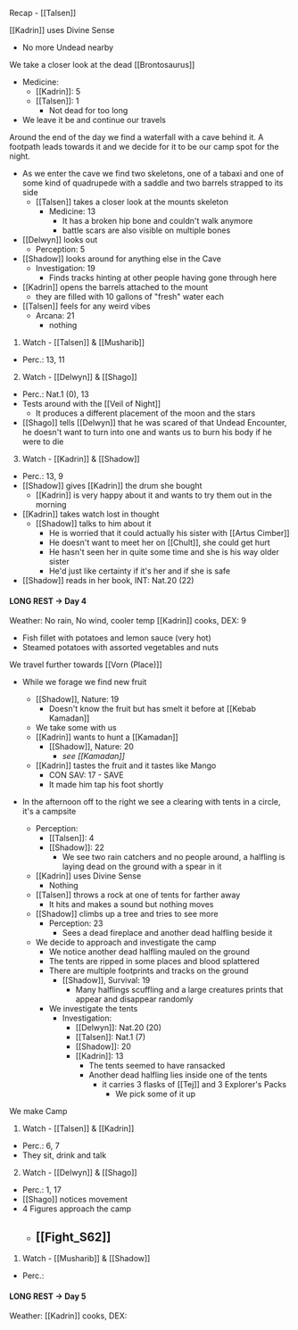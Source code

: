 Recap - [[Talsen]]

[[Kadrin]] uses Divine Sense
- No more Undead nearby

We take a closer look at the dead [[Brontosaurus]]
- Medicine:
	- [[Kadrin]]: 5
	- [[Talsen]]: 1
		- Not dead for too long
- We leave it be and continue our travels

Around the end of the day we find a waterfall with a cave behind it. A footpath leads towards it and we decide for it to be our camp spot for the night.
- As we enter the cave we find two skeletons, one of a tabaxi and one of some kind of quadrupede with a saddle and two barrels strapped to its side
	- [[Talsen]] takes a closer look at the mounts skeleton
		- Medicine: 13
			- It has a broken hip bone and couldn't walk anymore
			- battle scars are also visible on multiple bones
- [[Delwyn]] looks out
	- Perception: 5
- [[Shadow]] looks around for anything else in the Cave
	- Investigation: 19
		- Finds tracks hinting at other people having gone through here
- [[Kadrin]] opens the barrels attached to the mount
	- they are filled with 10 gallons of "fresh" water each
- [[Talsen]] feels for any weird vibes
	- Arcana: 21
		- nothing

1. Watch - [[Talsen]] & [[Musharib]]
- Perc.: 13, 11

2. Watch - [[Delwyn]] & [[Shago]]
- Perc.: Nat.1 (0), 13
- Tests around with the [[Veil of Night]]
	- It produces a different placement of the moon and the stars
- [[Shago]] tells [[Delwyn]] that he was scared of that Undead Encounter, he doesn't want to turn into one and wants us to burn his body if he were to die

3. Watch -  [[Kadrin]] & [[Shadow]]
- Perc.: 13, 9
- [[Shadow]] gives [[Kadrin]] the drum she bought
	- [[Kadrin]] is very happy about it and wants to try them out in the morning
- [[Kadrin]] takes watch lost in thought
	- [[Shadow]] talks to him about it
		- He is worried that it could actually his sister with [[Artus Cimber]]
		- He doesn't want to meet her on [[Chult]], she could get hurt
		- He hasn't seen her in quite some time and she is his way older sister
		- He'd just like certainty if it's her and if she is safe 
- [[Shadow]] reads in her book, INT: Nat.20 (22)

#### LONG REST -> Day 4
Weather: No rain, No wind, cooler temp
[[Kadrin]] cooks, DEX: 9
- Fish fillet with potatoes and lemon sauce (very hot)
- Steamed potatoes with assorted vegetables and nuts

We travel further towards [[Vorn (Place)]]
- While we forage we find new fruit
	- [[Shadow]], Nature: 19
		- Doesn't know the fruit but has smelt it before at [[Kebab Kamadan]]
	- We take some with us
	- [[Kadrin]] wants to hunt a [[Kamadan]]
		- [[Shadow]], Nature: 20
			- _see [[Kamadan]]_
	- [[Kadrin]] tastes the fruit and it tastes like Mango
		- CON SAV: 17 - SAVE
		- It made him tap his foot shortly

- In the afternoon off to the right we see a clearing with tents in a circle, it's a campsite
	- Perception:
		- [[Talsen]]: 4
		- [[Shadow]]: 22
			- We see two rain catchers and no people around, a halfling is laying dead on the ground with a spear in it
	- [[Kadrin]] uses Divine Sense
		- Nothing
	- [[Talsen]] throws a rock at one of tents for farther away
		- It hits and makes a sound but nothing moves
	- [[Shadow]] climbs up a tree and tries to see more
		- Perception: 23
			- Sees a dead fireplace and another dead halfling beside it
	- We decide to approach and investigate the camp
		- We notice another dead halfling mauled on the ground
		- The tents are ripped in some places and blood splattered
		- There are multiple footprints and tracks on the ground
			- [[Shadow]], Survival: 19
				- Many halflings scuffling and a large creatures prints that appear and disappear randomly
		- We investigate the tents
			- Investigation:
				- [[Delwyn]]: Nat.20 (20)
				- [[Talsen]]: Nat.1 (7)
				- [[Shadow]]: 20 
				- [[Kadrin]]: 13
					- The tents seemed to have ransacked
					- Another dead halfling lies inside one of the tents
						- it carries 3 flasks of [[Tej]] and 3 Explorer's Packs
							- We pick some of it up

We make Camp
1. Watch - [[Talsen]] & [[Kadrin]]
- Perc.: 6, 7
- They sit, drink and talk

2. Watch - [[Delwyn]] & [[Shago]]
- Perc.: 1, 17
- [[Shago]] notices movement
- 4 Figures approach the camp
	- ## [[Fight_S62]]
1. Watch -  [[Musharib]] & [[Shadow]]
- Perc.: 

#### LONG REST -> Day 5
Weather: 
[[Kadrin]] cooks, DEX: 